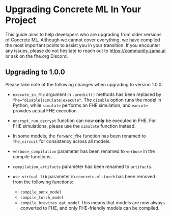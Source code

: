 # Upgrading Concrete ML In Your Project

This guide aims to help developers who are upgrading from older versions of Concrete ML. Although we cannot cover everything, we have compiled the most important points to assist you in your transition. If you encounter any issues, please do not hesitate to reach out to https://community.zama.ai or ask on the fhe.org Discord.

## Upgrading to 1.0.0

Please take note of the following changes when upgrading to version 1.0.0:

- `execute_in_fhe` argument in `.predict()` methods has been replaced by `fhe="disable|simulate|execute"`. The `disable` option runs the model in Python, while `simulate` performs an FHE simulation, and `execute` provides actual FHE execution.

- `encrypt_run_decrypt` function can now __only__ be executed in FHE. For FHE simulations, please use the `simulate` function instead.

- In some models, the `forward_fhe` function has been renamed to `fhe_circuit` for consistency across all models.

- `verbose_compilation` parameter has been renamed to `verbose` in the compile functions.

- `compilation_artifacts` parameter has been renamed to `artifacts`.

- `use_virtual_lib` parameter in `concrete.ml.torch` has been removed from the following functions:

  - `compile_onnx_model`
  - `compile_torch_model`
  - `compile_brevitas_qat_model`
    This means that models are now always converted to FHE, and only FHE-friendly models can be compiled.
